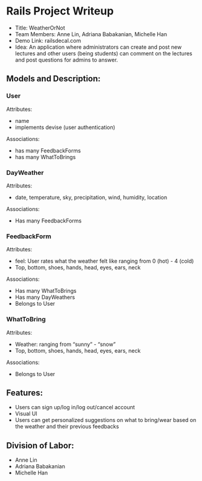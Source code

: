# Rails Project Writeup
* Title: WeatherOrNot
* Team Members: Anne Lin, Adriana Babakanian, Michelle Han
* Demo Link: railsdecal.com
* Idea: An application where administrators can create and post new lectures and other users (being students) can comment on the lectures and post questions for admins to answer.

## Models and Description:

### User

Attributes:

  - name
  - implements devise (user authentication) 

Associations:

  - has many FeedbackForms
  - has many WhatToBrings

### DayWeather

Attributes:

  - date, temperature, sky, precipitation, wind, humidity, location

Associations:

  - Has many FeedbackForms

### FeedbackForm

Attributes:

  - feel: User rates what the weather felt like ranging from 0 (hot) - 4 (cold)
  - Top, bottom, shoes, hands, head, eyes, ears, neck

Associations:

  - Has many WhatToBrings
  - Has many DayWeathers
  - Belongs to User

### WhatToBring

Attributes:

  - Weather: ranging from “sunny” - “snow”
  - Top, bottom, shoes, hands, head, eyes, ears, neck

Associations:

  - Belongs to User

## Features:

  - Users can sign up/log in/log out/cancel account 
  - Visual UI
  - Users can get personalized suggestions on what to bring/wear based on the  weather and their previous feedbacks
 
## Division of Labor:

  - Anne Lin
  - Adriana Babakanian
  - Michelle Han
